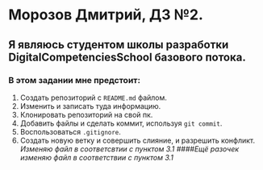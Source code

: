 # Морозов Дмитрий, ДЗ №2.
## Я являюсь студентом школы разработки DigitalCompetenciesSchool базового потока.
### В этом задании мне предстоит:
1. Создать репозиторий с `README.md` файлом.
2. Изменить и записать туда информацию.
3. Клонировать репозиторий на свой пк.
4. Добавить файлы и сделать коммит, используя `git commit`.
5. Воспользоваться `.gitignore`.
6. Создать новую ветку и совершить слияние, и разрешить конфликт.
_Изменяю файл в соответсвтии с пунктом 3.1_
_####Ещё разочек изменяю файл в соответствии с пунктом 3.1_